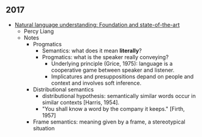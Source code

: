## 2017
* [Natural language understanding: Foundation and state-of-the-art](https://www.youtube.com/watch?v=mhHfnhh-pB4)
  - Percy Liang
  - Notes
    - Progmatics
      - Semantics: what does it mean **literally**?
      - Progmatics: what is the speaker really conveying?
        * Underlying principle (Grice, 1975): language is a cooperative game between speaker and listener.
        * Implicatures and presuppositions depand on people and context and involves soft inference.
    - Distributional semantics
      - distributional hypothesis: semantically similar words occur in similar contexts [Harris, 1954].
      - "You shall know a word by the company it keeps." [Firth, 1957]
    - Frame semantics: meaning given by a frame, a stereotypical situation
